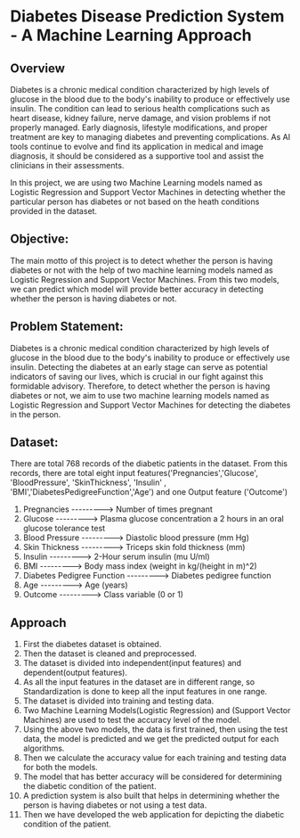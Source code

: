 # Diabetes Disease Prediction System - A Machine Learning Approach

## Overview
Diabetes is a chronic medical condition characterized by high levels of glucose in the blood due to the body's inability to produce or effectively use insulin. The condition can lead to serious health complications such as heart disease, kidney failure, nerve damage, and vision problems if not properly managed. Early diagnosis, lifestyle modifications, and proper treatment are key to managing diabetes and preventing complications. As AI tools continue to evolve  and find its application in medical and image diagnosis, it should be considered as a supportive tool and assist the clinicians in their assessments.


In this project,  we are using two Machine Learning models named as Logistic Regression and Support Vector Machines in detecting whether the particular person has diabetes or not based on the heath conditions provided in the dataset.

## Objective:
The main motto of this project is to  detect whether the person is having diabetes or not with the help of two machine learning models named as Logistic Regression and Support Vector Machines. From this two models, we can predict which model will provide better accuracy in detecting whether the person is having diabetes or not.

## Problem Statement:
Diabetes is a chronic medical condition characterized by high levels of glucose in the blood due to the body's inability to produce or effectively use insulin. Detecting the diabetes at an early stage can serve as potential indicators of saving our lives, which is crucial in our fight against this formidable advisory. Therefore, to detect whether the person is having diabetes or not, we aim to use two machine learning models  named as Logistic Regression and Support Vector Machines for detecting the diabetes in the person.

## Dataset:

There are total 768 records of the diabetic patients in the dataset. From this records, there are total eight input features('Pregnancies','Glucose', 'BloodPressure', 'SkinThickness', 'Insulin' , 'BMI','DiabetesPedigreeFunction','Age') and one Output feature ('Outcome')

1.    Pregnancies                    --------->   Number of times pregnant
2.    Glucose                        --------->   Plasma glucose concentration a 2 hours in an oral glucose tolerance test 
3.    Blood Pressure                 --------->   Diastolic blood pressure (mm Hg)
4.    Skin Thickness                 --------->   Triceps skin fold thickness (mm)
5.    Insulin                        --------->   2-Hour serum insulin (mu U/ml)
6.    BMI                            --------->   Body mass index (weight in kg/(height in m)^2)
7.    Diabetes Pedigree Function     --------->   Diabetes pedigree function
8.    Age                            --------->   Age (years)
9.    Outcome                        --------->   Class variable (0 or 1)

## Approach

1.  First the diabetes dataset is obtained.
2.  Then the dataset is cleaned and preprocessed.
3.  The dataset is divided into independent(input features) and dependent(output features).
4.  As all the input features in the dataset are in different range, so Standardization is done to keep all the input features in one range.
5.  The dataset is divided into training and testing data.
6.  Two Machine Learning Models(Logistic Regression) and (Support Vector Machines) are used to test the accuracy level of the model.
7.  Using the above two models, the data is first trained, then using the test data, the model is predicted and we get the predicted output for each algorithms.
8.  Then we calculate the accuracy value for each training and testing data for both the models.
9.  The model that has better accuracy will be considered for determining the  diabetic condition of the patient.
10. A prediction system is also built that helps in determining whether the person is having diabetes or not using a test data.
11. Then we have developed the web application for depicting the diabetic condition of the patient.
